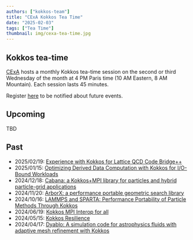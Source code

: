 ```yaml
---
authors: ["kokkos-team"]
title: "CExA Kokkos Tea Time"
date: "2025-02-03"
tags: ["Tea Time"]
thumbnail: img/cexa-tea-time.jpg
---
```


Kokkos tea-time
---------------
[CExA](https://cexa-project.org) hosts a monthly Kokkos tea-time session on the
second or third Wednesday of the month at 4 PM Paris time (10 AM Eastern, 8 AM
Mountain).  Each session lasts 45 minutes.

Register [here](https://lists.cexa-project.org/sympa/subscribe/network) to be
notified about future events.

Upcoming
--------
TBD

Past
----
* 2025/02/19: [Experience with Kokkos for Lattice QCD Code Bridge++](
  https://cexa-project.org/news/2025-02-19-eigth-kokkos-tea-time/)
* 2025/01/15: [Optimizing Derived Data Computation with Kokkos for I/O-Bound Workloads](
  https://cexa-project.org/news/2025-01-15-seventh-kokkos-tea-time---copie/)
* 2024/12/18: [Cabana: a Kokkos+MPI library for particles and hybrid particle-grid applications](
  https://cexa-project.org/news/2024-12-18-sixth-kokkos-tea-time/)
* 2024/11/20: [ArborX: a performance portable geometric search library](
  https://cexa-project.org/news/2024-11-20-fifth-kokkos-tea-time/)
* 2024/10/16: [LAMMPS and SPARTA: Performance Portability of Particle Methods Through Kokkos](
  https://cexa-project.org/news/2024-10-16-fourth-kokkos-tea-time/)
* 2024/06/19: [Kokkos MPI Interop for all](
  https://cexa-project.org/news/2024-06-19-third-kokkos-tea-time/)
* 2024/05/15: [Kokkos Resilience](
  https://cexa-project.org/news/2024-05-15-second-kokkos-tea-time/)
* 2024/04/17: [Dyablo: A simulation code for astrophysics fluids with adaptive mesh refinement with Kokkos](
  https://cexa-project.org/news/2024-04-17-first-kokkos-tea-time/)
